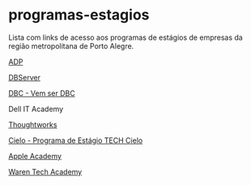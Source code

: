 # programas-estagios
Lista com links de acesso aos programas de estágios de empresas da região metropolitana de Porto Alegre.

[ADP](https://jobs.adp.com/pt-br/locations/brazil/university/)

[DBServer](https://start.dbserver.com.br)

[DBC - Vem ser DBC](http://vemser.dbccompany.com.br/#/)

Dell IT Academy

[Thoughtworks](https://www.thoughtworks.com/)

[Cielo - Programa de Estágio TECH Cielo](https://programaestagiotech.gupy.io/)

[Apple Academy](https://developeracademy.eldorado.org.br/poa/)

[Waren Tech Academy](https://warren.com.br/magazine/warren-tech-academy/)
